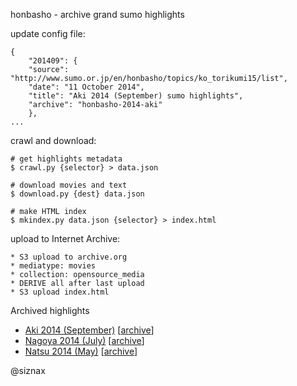 honbasho - archive grand sumo highlights

update config file:

    {
        "201409": {
        "source": "http://www.sumo.or.jp/en/honbasho/topics/ko_torikumi15/list",
        "date": "11 October 2014",
        "title": "Aki 2014 (September) sumo highlights",
        "archive": "honbasho-2014-aki"
        },
    ...

crawl and download:

    # get highlights metadata
    $ crawl.py {selector} > data.json

    # download movies and text
    $ download.py {dest} data.json

    # make HTML index
    $ mkindex.py data.json {selector} > index.html

upload to Internet Archive:

    * S3 upload to archive.org
    * mediatype: movies
    * collection: opensource_media
    * DERIVE all after last upload
    * S3 upload index.html

Archived highlights

 * [Aki 2014 (September)](https://archive.org/download/honbasho-2014-aki) [[archive](https://archive.org/details/honbasho-2014-aki)]
 * [Nagoya 2014 (July)](https://archive.org/download/honbasho-2014-nagoya) [[archive](https://archive.org/details/honbasho-2014-nagoya)]
 * [Natsu 2014 (May)](https://archive.org/download/honbasho-2014-natsu) [[archive](https://archive.org/details/honbasho-2014-natsu)]


@siznax
